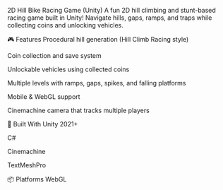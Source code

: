 2D Hill Bike Racing Game (Unity)
A fun 2D hill climbing and stunt-based racing game built in Unity!
Navigate hills, gaps, ramps, and traps while collecting coins and unlocking vehicles.

🎮 Features
Procedural hill generation (Hill Climb Racing style)

Coin collection and save system

Unlockable vehicles using collected coins

Multiple levels with ramps, gaps, spikes, and falling platforms

Mobile & WebGL support

Cinemachine camera that tracks multiple players

🔧 Built With
Unity 2021+

C#

Cinemachine

TextMeshPro

📦 Platforms
WebGL
